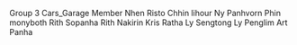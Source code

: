 Group 3 
Cars_Garage
    Member
    Nhen Risto
    Chhin lihour
    Ny Panhvorn
    Phin monyboth
    Rith Sopanha
    Rith Nakirin
    Kris Ratha
    Ly Sengtong
    Ly Penglim
    Art Panha
